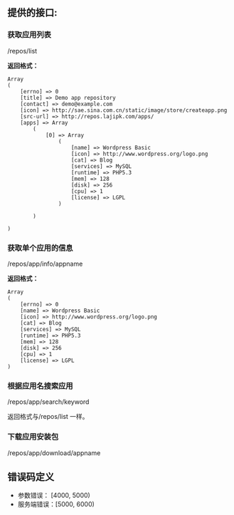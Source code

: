 ## 提供的接口:
### 获取应用列表
/repos/list

__返回格式：__
```
Array
(
    [errno] => 0
    [title] => Demo app repository
    [contact] => demo@example.com
    [icon] => http://sae.sina.com.cn/static/image/store/createapp.png
    [src-url] => http://repos.lajipk.com/apps/
    [apps] => Array
        (
            [0] => Array
                (
                    [name] => Wordpress Basic
                    [icon] => http://www.wordpress.org/logo.png
                    [cat] => Blog
                    [services] => MySQL
                    [runtime] => PHP5.3
                    [mem] => 128
                    [disk] => 256
                    [cpu] => 1
                    [license] => LGPL
                )

        )

)
```

### 获取单个应用的信息
/repos/app/info/appname

__返回格式：__
```
Array
(
    [errno] => 0
    [name] => Wordpress Basic
    [icon] => http://www.wordpress.org/logo.png
    [cat] => Blog
    [services] => MySQL
    [runtime] => PHP5.3
    [mem] => 128
    [disk] => 256
    [cpu] => 1
    [license] => LGPL
)
```

### 根据应用名搜索应用
/repos/app/search/keyword

返回格式与/repos/list 一样。

### 下载应用安装包
/repos/app/download/appname


## 错误码定义
* 参数错误： [4000, 5000)
* 服务端错误：[5000, 6000)

